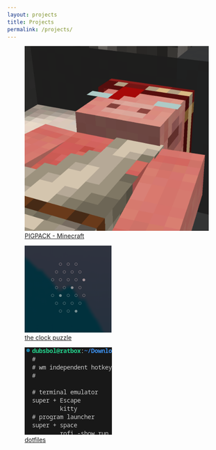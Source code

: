 ```yaml
---
layout: projects
title: Projects
permalink: /projects/
---
```


<figure>
  <a href="https://github.com/dubsbol/pigpack" target="_blank" rel="noopener noreferrer">
  <img 
  src="/assets/pigpack.png"
  alt="image">
  <figcaption>PIGPACK - Minecraft</figcaption>
  </a>
</figure>

<figure>
  <a href="https://github.com/dubsbol/clockpuzzle" target="_blank" rel="noopener noreferrer">
  <img 
  src="/assets/clockpuzzle.png"
  alt="image">
  <figcaption>the clock puzzle</figcaption>
  </a>
</figure>

<figure>
  <a href="https://github.com/dubsbol/dotfiles" target="_blank" rel="noopener noreferrer">
  <img 
  src="/assets/dotfiles.png"
  alt="image">
  <figcaption>dotfiles</figcaption>
  </a>
</figure>